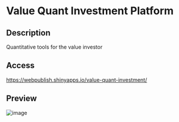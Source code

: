 # Value Quant Investment Platform
## Description
Quantitative tools for the value investor
## Access
https://webpublish.shinyapps.io/value-quant-investment/
## Preview
![image](https://github.com/user-attachments/assets/c302d319-d047-4d36-9736-3c7e21e5fc4d)



